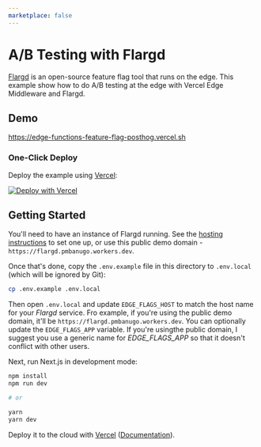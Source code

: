 ```yaml
---
marketplace: false
---
```


# A/B Testing with Flargd

[Flargd](https://github.com/pmbanugo/flargd) is an open-source feature flag tool that runs on the edge. This example show how to do A/B testing at the edge with Vercel Edge Middleware and Flargd.

## Demo

https://edge-functions-feature-flag-posthog.vercel.sh

### One-Click Deploy

Deploy the example using [Vercel](https://vercel.com?utm_source=github&utm_medium=readme):

[![Deploy with Vercel](https://vercel.com/button)](https://vercel.com/new/clone?repository-url=https%3A%2F%2Fgithub.com%2Fpmbanugo%2Fflargd-examples%2Ftree%2Fmain%2Fedge-functions%2Fvercel-edge-middleware-nextjs&env=EDGE_FLAGS_HOST,EDGE_FLAGS_APP&envDescription=URL%20to%20your%20self-hosted%20Flargd%20instance&envLink=https%3A%2F%2Fgithub.com%2Fpmbanugo%2Fflargd)

## Getting Started

You'll need to have an instance of Flargd running. See the [hosting instructions](https://github.com/pmbanugo/flargd#hosting) to set one up, or use this public demo domain - `https://flargd.pmbanugo.workers.dev`.

Once that's done, copy the `.env.example` file in this directory to `.env.local` (which will be ignored by Git):

```bash
cp .env.example .env.local
```

Then open `.env.local` and update `EDGE_FLAGS_HOST` to match the host name for your _Flargd_ service. Fro example, if you're using the public demo domain, it'll be `https://flargd.pmbanugo.workers.dev`. You can optionally update the `EDGE_FLAGS_APP` variable. If you're usingthe public domain, I suggest you use a generic name for _EDGE_FLAGS_APP_ so that it doesn't conflict with other users.

Next, run Next.js in development mode:

```bash
npm install
npm run dev

# or

yarn
yarn dev
```

Deploy it to the cloud with [Vercel](https://vercel.com/new?utm_source=github&utm_medium=readme&utm_campaign=edge-middleware-eap) ([Documentation](https://nextjs.org/docs/deployment)).
